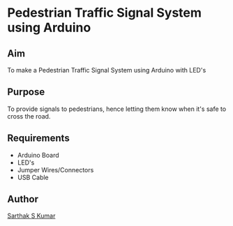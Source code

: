 # Pedestrian Traffic Signal System using Arduino

## Aim

To make a Pedestrian Traffic Signal System using Arduino with LED's


## Purpose

To provide signals to pedestrians, hence letting them know when it's safe to cross the road.

## Requirements

- Arduino Board
- LED's
- Jumper Wires/Connectors
- USB Cable
## Author

[Sarthak S Kumar](https://github.com/SarthakSKumar)


